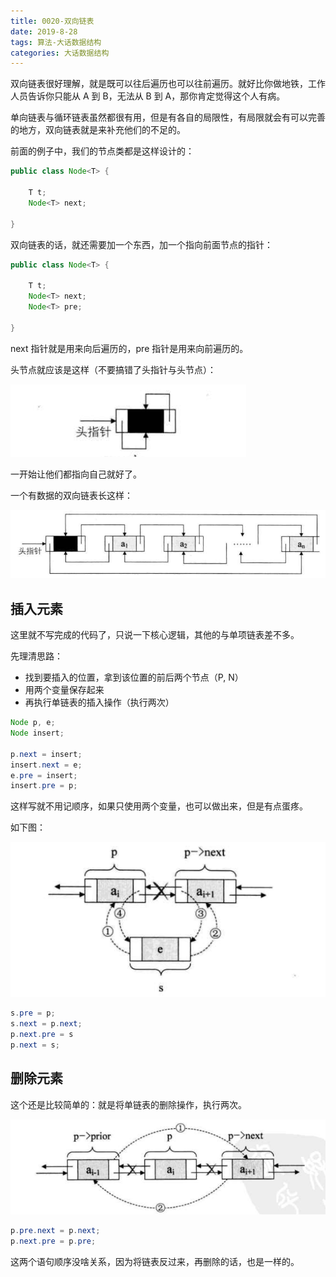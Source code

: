 ```yaml
---
title: 0020-双向链表
date: 2019-8-28
tags: 算法-大话数据结构
categories: 大话数据结构
---
```


双向链表很好理解，就是既可以往后遍历也可以往前遍历。就好比你做地铁，工作人员告诉你只能从 A 到 B，无法从 B 到 A，那你肯定觉得这个人有病。

单向链表与循环链表虽然都很有用，但是有各自的局限性，有局限就会有可以完善的地方，双向链表就是来补充他们的不足的。

前面的例子中，我们的节点类都是这样设计的：

```java
public class Node<T> {

    T t;
    Node<T> next;

}
```

双向链表的话，就还需要加一个东西，加一个指向前面节点的指针：

```java
public class Node<T> {

    T t;
    Node<T> next;
    Node<T> pre;

}
```

next 指针就是用来向后遍历的，pre 指针是用来向前遍历的。

头节点就应该是这样（不要搞错了头指针与头节点）：

![](https://github.com/aprz512/pic4aprz512/blob/master/Blog/%E7%AE%97%E6%B3%95/%E5%A4%A7%E8%AF%9D%E6%95%B0%E6%8D%AE%E7%BB%93%E6%9E%84/3-14-3.png?raw=true)

一开始让他们都指向自己就好了。

一个有数据的双向链表长这样：

![](https://github.com/aprz512/pic4aprz512/blob/master/Blog/%E7%AE%97%E6%B3%95/%E5%A4%A7%E8%AF%9D%E6%95%B0%E6%8D%AE%E7%BB%93%E6%9E%84/3-14-4.png?raw=true)



## 插入元素

这里就不写完成的代码了，只说一下核心逻辑，其他的与单项链表差不多。

先理清思路：

- 找到要插入的位置，拿到该位置的前后两个节点（P, N）
- 用两个变量保存起来
- 再执行单链表的插入操作（执行两次）

```java
Node p, e;
Node insert;

p.next = insert;
insert.next = e;
e.pre = insert;
insert.pre = p;
```

这样写就不用记顺序，如果只使用两个变量，也可以做出来，但是有点蛋疼。

如下图：

![](https://github.com/aprz512/pic4aprz512/blob/master/Blog/%E7%AE%97%E6%B3%95/%E5%A4%A7%E8%AF%9D%E6%95%B0%E6%8D%AE%E7%BB%93%E6%9E%84/3-14-5.png?raw=true)

```java
s.pre = p;
s.next = p.next;
p.next.pre = s
p.next = s;
```



## 删除元素

这个还是比较简单的：就是将单链表的删除操作，执行两次。

![](https://github.com/aprz512/pic4aprz512/blob/master/Blog/%E7%AE%97%E6%B3%95/%E5%A4%A7%E8%AF%9D%E6%95%B0%E6%8D%AE%E7%BB%93%E6%9E%84/3-14-6.png?raw=true)

```java
p.pre.next = p.next;
p.next.pre = p.pre;
```

这两个语句顺序没啥关系，因为将链表反过来，再删除的话，也是一样的。